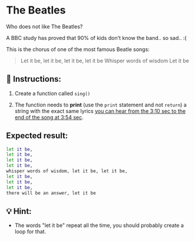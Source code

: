 
#  The Beatles

Who does not like The Beatles?

A BBC study has proved that 90% of kids don't know the band.. so sad.. :(

This is the chorus of one of the most famous Beatle songs:

> Let it be, let it be, let it be, let it be
> Whisper words of wisdom
> Let it be

## 📝 Instructions:

1. Create a function called `sing()`

2. The function needs to **print** (use the `print` statement and not `return`) a string with the exact same lyrics
[you can hear from the 3:10 sec to the end of the song at 3:54 sec](https://www.youtube.com/watch?v=QDYfEBY9NM4).


## Expected result:

```sh
let it be,
let it be,
let it be,
let it be,
whisper words of wisdom, let it be, let it be,
let it be,
let it be,
let it be,
there will be an answer, let it be
```

## 💡 Hint:

- The words "let it be" repeat all the time, you should probably create a loop for that.
